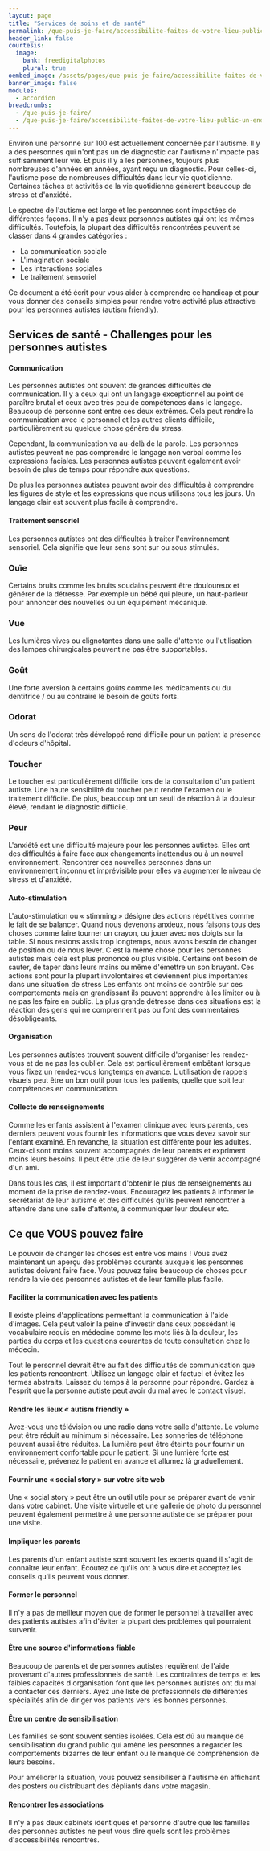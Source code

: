 ```yaml
---
layout: page
title: "Services de soins et de santé"
permalink: /que-puis-je-faire/accessibilite-faites-de-votre-lieu-public-un-endroit-accessible-aux-personnes-autistes/services-de-soins-et-de-sante
header_link: false
courtesis:
  image:
    bank: freedigitalphotos
    plural: true
oembed_image: /assets/pages/que-puis-je-faire/accessibilite-faites-de-votre-lieu-public-un-endroit-accessible-aux-personnes-autistes/opengraph.jpg
banner_image: false
modules:
  - accordion
breadcrumbs:
  - /que-puis-je-faire/
  - /que-puis-je-faire/accessibilite-faites-de-votre-lieu-public-un-endroit-accessible-aux-personnes-autistes/
---
```



Environ une personne sur 100 est actuellement concernée par l'autisme.
Il y a des personnes qui n'ont pas un de diagnostic car l'autisme n'impacte pas suffisamment leur vie.
Et puis il y a les personnes, toujours plus nombreuses d'années en années, ayant reçu un diagnostic. Pour celles-ci, l'autisme pose de nombreuses difficultés dans leur vie quotidienne.
Certaines tâches et activités de la vie quotidienne génèrent beaucoup de stress et d'anxiété.


Le spectre de l'autisme est large et les personnes sont impactées de différentes façons.
Il n'y a pas deux personnes autistes qui ont les mêmes difficultés.
Toutefois, la plupart des difficultés rencontrées peuvent se classer dans 4 grandes catégories :

<amp-img class="right" width="200" height="133" src="/assets/pages/que-puis-je-faire/accessibilite-faites-de-votre-lieu-public-un-endroit-accessible-aux-personnes-autistes/dict.jpg" alt="dict"></amp-img>

  - La communication sociale
  - L'imagination sociale
  - Les interactions sociales
  - Le traitement sensoriel


Ce document a été écrit pour vous aider à comprendre ce handicap et pour vous donner des conseils simples pour rendre
votre activité plus attractive pour les personnes autistes (autism friendly).

## Services de santé - Challenges pour les personnes autistes

<amp-accordion animate expand-single-section disable-session-states>
 <section expanded>
  <h4 class="n"><span></span>Communication</h4>
  <div>
<p>Les personnes autistes ont souvent de grandes difficultés de communication.
Il y a ceux qui ont un langage exceptionnel au point de paraître brutal et ceux avec très peu de compétences dans le langage.
Beaucoup de personne sont entre ces deux extrêmes.
Cela peut rendre la communication avec le personnel et les autres clients difficile, particulièrement su quelque chose génère du stress.</p>

<p>Cependant, la communication va au-delà de la parole.
Les personnes autistes peuvent ne pas comprendre le langage non verbal comme les expressions faciales.
Les personnes autistes peuvent également avoir besoin de plus de temps pour répondre aux questions.</p>

<p>De plus les personnes autistes peuvent avoir des difficultés à comprendre les figures de style et les expressions que nous utilisons tous les jours.
Un langage clair est souvent plus facile à comprendre.</p>
  </div>
 </section>
 <section>
  <h4 class="n"><span></span>Traitement sensoriel</h4>
  <div>
<p>Les personnes autistes ont des difficultés à traiter l'environnement sensoriel. Cela signifie que leur sens sont sur ou sous stimulés.</p>

<h3>Ouïe</h3>
<p>Certains bruits comme les bruits soudains peuvent être douloureux et générer de la détresse.
Par exemple un bébé qui pleure, un haut-parleur pour annoncer des nouvelles ou un équipement mécanique.</p>

<h3>Vue</h3>
<p>Les lumières vives ou clignotantes dans une salle d'attente ou l'utilisation des lampes chirurgicales peuvent ne pas être supportables.</p>

<h3>Goût</h3>
<p>Une forte aversion à certains goûts comme les médicaments ou du dentifrice / ou au contraire le besoin de goûts forts.</p>

<h3>Odorat</h3>
<p>Un sens de l'odorat très développé rend difficile pour un patient la présence d'odeurs d'hôpital.</p>

<h3>Toucher</h3>
<p>Le toucher est particulièrement difficile lors de la consultation d'un patient 
autiste.
Une haute sensibilité du toucher peut rendre l'examen ou le traitement difficile.
De plus, beaucoup ont un seuil de réaction à la douleur élevé, rendant le diagnostic difficile.</p>

<h3>Peur</h3>
<p>L'anxiété est une difficulté majeure pour les personnes autistes. Elles ont des difficultés à faire face aux changements inattendus ou à un nouvel environnement.
Rencontrer ces nouvelles personnes dans un environnement inconnu et imprévisible pour elles va
augmenter le niveau de stress et d'anxiété.</p>
  </div>
 </section>
 <section>
  <h4 class="n"><span></span>Auto-stimulation</h4>
  <div>
<p>L'auto-stimulation ou «&nbsp;stimming&nbsp;» désigne des actions répétitives comme le fait
de se balancer. Quand nous devenons anxieux, nous faisons tous des choses comme
faire tourner un crayon, ou jouer avec nos doigts sur la table.
Si nous restons assis trop longtemps, nous avons besoin de changer de position ou de nous lever.
C'est la même chose pour les personnes autistes mais cela est plus prononcé ou plus visible.
Certains ont besoin de sauter, de taper dans leurs mains ou même d'émettre un son bruyant.
Ces actions sont pour la plupart involontaires et deviennent plus importantes dans une situation de stress
Les enfants ont moins de contrôle sur ces comportements mais en grandissant ils peuvent apprendre à les limiter ou à ne
pas les faire en public.
La plus grande détresse dans ces situations est la réaction des gens qui ne comprennent pas ou font des commentaires désobligeants.</p>
  </div>
 </section>
 <section>
  <h4 class="n"><span></span>Organisation</h4>
  <div>
<p>Les personnes autistes trouvent souvent difficile d'organiser les rendez-vous et de ne pas les oublier.
Cela est particulièrement embêtant lorsque vous fixez un rendez-vous longtemps en avance.
L'utilisation de rappels visuels peut être un bon outil pour tous les patients, quelle que soit leur compétences en communication.</p>
  </div>
 </section>
 <section>
  <h4 class="n"><span></span>Collecte de renseignements</h4>
  <div>
<p>Comme les enfants assistent à l'examen clinique avec leurs parents, ces derniers
peuvent vous fournir les informations que vous devez
savoir sur l'enfant examiné.
En revanche, la situation est différente pour les adultes. Ceux-ci sont moins souvent accompagnés de leur parents et expriment moins leurs besoins.
Il peut être utile de leur suggérer de venir accompagné d'un ami.</p>

<p>Dans tous les cas, il est important d'obtenir le plus de renseignements au moment de la prise de rendez-vous.
Encouragez les patients à informer le secrétariat de leur autisme et des difficultés qu'ils peuvent rencontrer à attendre dans une salle d'attente, à communiquer leur douleur etc.</p>
  </div>
 </section>
</amp-accordion>


## Ce que VOUS pouvez faire

Le pouvoir de changer les choses est entre vos mains&nbsp;! Vous avez maintenant un aperçu des problèmes courants auxquels les personnes autistes doivent faire face.
Vous pouvez faire beaucoup de choses pour rendre la vie des personnes autistes et de leur famille plus facile.


<amp-accordion animate expand-single-section disable-session-states>
 <section expanded>
  <h4 class="n"><span></span>Faciliter la communication avec les patients</h4>
  <div>
<p>Il existe pleins d'applications permettant la communication à l'aide d'images. Cela peut valoir la peine d'investir dans ceux possédant le
vocabulaire requis en médecine comme les mots liés à la douleur, les parties du corps
et les questions courantes de toute consultation chez le médecin.</p>

<p>Tout le personnel devrait être au fait des difficultés de communication que les patients rencontrent.
Utilisez un langage clair et factuel et évitez les termes abstraits.
Laissez du temps à la personne pour répondre.
Gardez à l'esprit que la personne autiste peut avoir du mal avec le contact visuel.</p>
  </div>
 </section>
 <section>
  <h4 class="n"><span></span>Rendre les lieux «&nbsp;autism friendly&nbsp;»</h4>
  <div>
<p>Avez-vous une télévision ou une radio dans votre salle d'attente. Le volume peut être réduit au minimum si nécessaire.
Les sonneries de téléphone peuvent aussi être réduites.
La lumière peut être éteinte pour fournir un environnement confortable pour le patient.
Si une lumière forte est nécessaire, prévenez le patient en avance et allumez là graduellement.</p>
  </div>
 </section>
 <section>
  <h4 class="n"><span></span>Fournir une «&nbsp;social story&nbsp;» sur votre site web</h4>
  <div>
<p>Une «&nbsp;social story&nbsp;» peut être un outil utile pour se préparer avant de venir dans votre cabinet.
Une visite virtuelle et une gallerie de photo du personnel peuvent également permettre 
à une personne autiste de se préparer pour une visite.</p>
  </div>
 </section>
 <section>
  <h4 class="n"><span></span>Impliquer les parents</h4>
  <div>
<p>Les parents d'un enfant autiste sont souvent les experts quand il s'agit de connaître leur enfant.
Écoutez ce qu'ils ont à vous dire et acceptez les conseils qu'ils peuvent vous donner.</p>
  </div>
 </section>
 <section>
  <h4 class="n"><span></span>Former le personnel</h4>
  <div>
<p>Il n'y a pas de meilleur moyen que de former le personnel à travailler avec des patients autistes afin d'éviter la plupart des problèmes qui pourraient survenir.</p>
  </div>
 </section>
 <section>
  <h4 class="n"><span></span>Être une source d'informations fiable</h4>
  <div>
<p>Beaucoup de parents et de personnes autistes requièrent de l'aide provenant d'autres professionnels de santé.
Les contraintes de temps et les faibles capacités d'organisation font que les personnes autistes ont du mal à contacter ces derniers.
Ayez une liste de professionnels de différentes spécialités afin de diriger vos patients vers les bonnes personnes.</p>
  </div>
 </section>
 <section>
  <h4 class="n"><span></span>Être un centre de sensibilisation</h4>
  <div>
<p>Les familles se sont souvent senties isolées.
Cela est dû au manque de sensibilisation du grand public qui amène les personnes à regarder les comportements bizarres de leur enfant ou le manque de compréhension de leurs besoins.</p>

<p>Pour améliorer la situation, vous pouvez sensibiliser à l'autisme en affichant des posters ou distribuant des dépliants dans votre magasin.</p>
  </div>
 </section>
 <section>
  <h4 class="n"><span></span>Rencontrer les associations</h4>
  <div>
<p>Il n'y a pas deux cabinets identiques et personne d'autre que les familles des personnes autistes
ne peut vous dire quels sont les problèmes d'accessibilités rencontrés.</p>
  </div>
 </section>
</amp-accordion>











